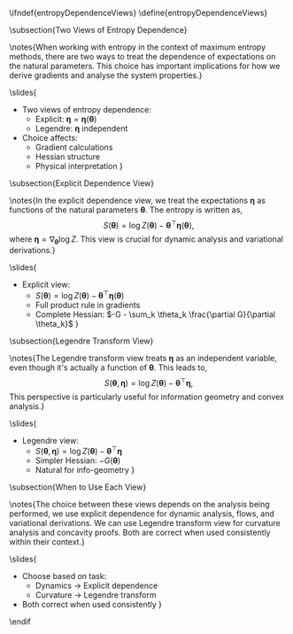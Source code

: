 \ifndef{entropyDependenceViews}
\define{entropyDependenceViews}

\subsection{Two Views of Entropy Dependence}

\notes{When working with entropy in the context of maximum entropy methods, there are two ways to treat the dependence of expectations on the natural parameters. This choice has important implications for how we derive gradients and analyse the system properties.}

\slides{
* Two views of entropy dependence:
  * Explicit: $\boldsymbol{\eta} = \boldsymbol{\eta}(\boldsymbol{\theta})$
  * Legendre: $\boldsymbol{\eta}$ independent
* Choice affects:
  * Gradient calculations
  * Hessian structure
  * Physical interpretation
}

\subsection{Explicit Dependence View}

\notes{In the explicit dependence view, we treat the expectations $\boldsymbol{\eta}$ as functions of the natural parameters $\boldsymbol{\theta}$. The entropy is written as,
$$
S(\boldsymbol{\theta}) = \log Z(\boldsymbol{\theta}) - \boldsymbol{\theta}^\top \boldsymbol{\eta}(\boldsymbol{\theta}),
$$
where $\boldsymbol{\eta} = \nabla_{\boldsymbol{\theta}} \log Z$. This view is crucial for dynamic analysis and variational derivations.}

\slides{
* Explicit view:
  * $S(\boldsymbol{\theta}) = \log Z(\boldsymbol{\theta}) - \boldsymbol{\theta}^\top \boldsymbol{\eta}(\boldsymbol{\theta})$
  * Full product rule in gradients
  * Complete Hessian: $-G - \sum_k \theta_k \frac{\partial G}{\partial \theta_k}$
}

\subsection{Legendre Transform View}

\notes{The Legendre transform view treats $\boldsymbol{\eta}$ as an independent variable, even though it's actually a function of $\boldsymbol{\theta}$. This leads to,
$$
S(\boldsymbol{\theta}, \boldsymbol{\eta}) = \log Z(\boldsymbol{\theta}) - \boldsymbol{\theta}^\top \boldsymbol{\eta},
$$
This perspective is particularly useful for information geometry and convex analysis.}

\slides{
* Legendre view:
  * $S(\boldsymbol{\theta}, \boldsymbol{\eta}) = \log Z(\boldsymbol{\theta}) - \boldsymbol{\theta}^\top \boldsymbol{\eta}$
  * Simpler Hessian: $-G(\boldsymbol{\theta})$
  * Natural for info-geometry
}

\subsection{When to Use Each View}

\notes{The choice between these views depends on the analysis being performed, we use explicit dependence for dynamic analysis, flows, and variational derivations. We can use Legendre transform view for curvature analysis and concavity proofs. Both are correct when used consistently within their context.}

\slides{
* Choose based on task:
  * Dynamics → Explicit dependence
  * Curvature → Legendre transform
* Both correct when used consistently
}


\endif 